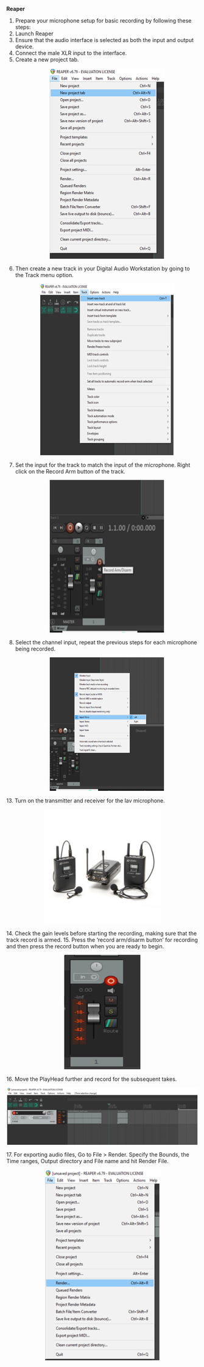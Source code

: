 **Reaper**
1. Prepare your microphone setup for basic recording by following these steps:
2. Launch Reaper
3. Ensure that the audio interface is selected as both the input and output device. 
4. Connect the male XLR input to the interface.
5. Create a new project tab.
       <p align="center">
     <img src="images/reaper/project.png" width="300" height="500" alt="Open Device">
   </p>
7. Then create a new track in your Digital Audio Workstation by going to the Track menu option.
       <p align="center">
     <img src="images/reaper/track.png" width="350" height="450" alt="Open Device">
   </p>
9. Set the input for the track to match the input of the microphone. Right click on the Record Arm button of the track.
       <p align="center">
     <img src="images/reaper/input.png" width="300" height="400" alt="Open Device">
   </p>
11. Select the channel input, repeat the previous steps for each microphone being recorded.
       <p align="center">
     <img src="images/reaper/channel.png" width="300" height="350" alt="Open Device">
   </p>
13. Turn on the transmitter and receiver for the lav microphone.
       <p align="center">
     <img src="images/reaper/lav.png" width="300" height="300" alt="Open Device">
   </p>
14. Check the gain levels before starting the recording, making sure that the track record is armed.
15. Press the ‘record arm/disarm button’ for recording and then press the record button when you are ready to begin.
       <p align="center">
     <img src="images/reaper/record.png" width="200" height="300" alt="Open Device">
   </p>
16. Move the PlayHead further and record for the subsequent takes.
       <p align="center">
     <img src="images/reaper/play.png" width="500" height="150" alt="Open Device">
   </p>
17. For exporting audio files, Go to File > Render. Specify the Bounds, the Time ranges, Output directory and File name and hit Render File.
       <p align="center">
     <img src="images/reaper/export.png" width="300" height="500" alt="Open Device">
   </p>
